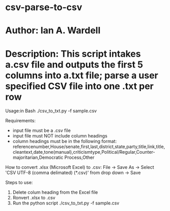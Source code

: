 # csv-parse-to-csv
# Author: Ian A. Wardell
# Description: This script intakes a.csv file and outputs the first 5 columns into a.txt file; parse a user specified CSV file into one .txt per row

Usage:in Bash ./csv_to_txt.py -f sample.csv

Requirements: 
- input file must be a .csv file 
- input file must NOT include column headings 
- column headings must be in the following format:
referencenumber,House/senate,first,last,district,state,party,title,link,title,cleantext,date,tone(manual),criticismtype,Political/Regular,Counter-majoritarian,Democratic Process,Other

How to convert .xlsx (Microsoft Excel) to .csv:
File -> Save As -> Select 'CSV UTF-8 (comma delimated) (*.csv)' from drop down -> Save 

Steps to use:
1) Delete colum heading from the Excel file 
2) Ronvert .xlsx to .csv
3) Run the python script ./csv_to_txt.py -f sample.csv
